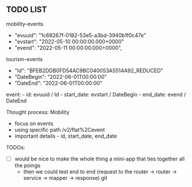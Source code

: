 ## TODO LIST

mobility-events

- "evuuid": "1c68267f-0182-53e5-a3bd-3940b1f0c47e"
- "evstart": "2022-05-10 00:00:00.000+0000"
- "evend": "2022-05-11 00:00:00.000+0000",

tourism-events

- "Id": "BFEB2DDB0FD54AC9BC040053A5514A92_REDUCED"
- "DateBegin": "2022-06-01T00:00:00"
- "DateEnd": "2022-06-01T00:00:00"

event:
    - id: evuuid / Id
    - start_date: evstart / DateBegin
    - end_date: evend / DateEnd

Thought process:
Mobility

- focus on events
- using specific path /v2/flat%2Cevent
- important details - id, start_date, end_date

TODOs:

- [ ] would be nice to make the whole thing a mini-app that ties together all the poings
  - then we could test end to end (request to the router -> router -> service -> mapper -> response)
git
